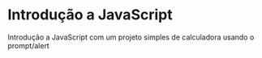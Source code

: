 # Introdução a JavaScript
Introdução a JavaScript com um projeto simples de calculadora usando o prompt/alert
